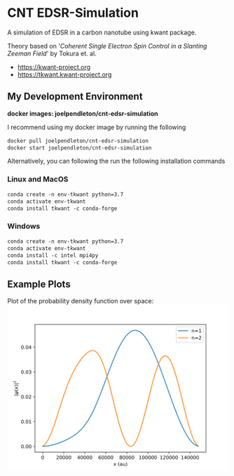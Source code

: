 # CNT EDSR-Simulation
A simulation of EDSR in a carbon nanotube using kwant package.

Theory based on '_Coherent Single Electron Spin Control in a Slanting Zeeman Field_' by Tokura et. al.

* https://kwant-project.org
* https://tkwant.kwant-project.org

## My Development Environment
**docker images: joelpendleton/cnt-edsr-simulation**   

I recommend using my docker image by running the following
```
docker pull joelpendleton/cnt-edsr-simulation
docker start joelpendleton/cnt-edsr-simulation
```

Alternatively, you can following the run the following installation commands

### Linux and MacOS

```
conda create -n env-tkwant python=3.7
conda activate env-tkwant
conda install tkwant -c conda-forge
```

### Windows
```
conda create -n env-tkwant python=3.7
conda activate env-tkwant
conda install -c intel mpi4py
conda install tkwant -c conda-forge
```

## Example Plots
Plot of the probability density function over space:
![Wave functions](./figures/wavefunctions.svg)
